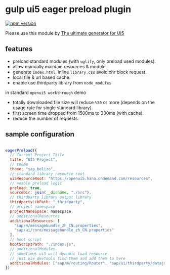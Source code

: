 # gulp ui5 eager preload plugin

[![npm version](https://badge.fury.io/js/gulp-ui5-eager-preload.svg)](https://www.npmjs.com/package/gulp-ui5-eager-preload)

Please use this module by [The ultimate generator for UI5](https://github.com/ui5-next/ui5g)

## features

* preload standard modules (with `uglify`, only preload used modules).
* allow manually maintain resources & module.
* generate `index.html`, inline `library.css` avoid xhr block request.
* local file & url based cache.
* enable use thirdparty library from `node_modules`

in standard `openui5 workthrough` demo

* totally downloaded file size will reduce `%50` or more (depends on the usage rate for single standard library).
* first screen time dropped from 1500ms to 300ms (with cache).
* reduce the number of requests.

## sample configuration

```js

eagerPreload({
  // Current Project Title
  title: "UI5 Project",
  // theme
  theme: "sap_belize",
  // standard library resource root
  ui5ResourceRoot: "https://openui5.hana.ondemand.com/resources",
  // enable preload logic
  preload: true,
  sourceDir: join(__dirname, "./src"),
  // thirdparty library output library
  thirdpartyLibPath: "_thridparty",
  // project namespace
  projectNameSpace: namespace,
  // additionalResources
  additionalResources: [
    "sap/m/messagebundle_zh_CN.properties",
    "sap/ui/core/messagebundle_zh_CN.properties"
  ],
  // boot script
  bootScriptPath: "./index.js",
  // additionalModules 
  // sometimes ui5 will dynamic load resource
  // just use devtools find them and add them to here
  additionalModules: ["sap/m/routing/Router", "sap/ui/thirdparty/datajs"]
})

```
